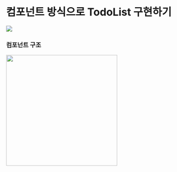 <h1>컴포넌트 방식으로 TodoList 구현하기</h1>

<img src="https://user-images.githubusercontent.com/77222481/209491559-17e1e470-b19d-4e25-8baf-84f6e8c6d5e3.png" />

<h3>컴포넌트 구조</h3>
<img src="https://user-images.githubusercontent.com/77222481/209491678-b7871ceb-ad23-4bfb-8bfc-e29b58a3b2fc.png" width="300px"/>
